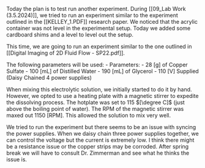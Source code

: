 Today the plan is to test run another experiment. During [[09_Lab Work (3.5.2024)]], we tried to run an experiment similar to the experiment outlined in the [[KELLEY_1.PDF]] research paper. We noticed that the acrylic container was not level in the experimental setup. Today we added some cardboard shims and a level to level out the setup. 


This time, we are going to run an experiment similar to the one outlined in [[Digital Imaging of 2D Fluid Flow - SP22.pdf]]. 

The following parameters will be used:
	- Parameters:
		- 28 [g] of Copper Sulfate
		- 100 [mL] of Distilled Water
		- 190 [mL] of Glycerol
		- 110 [V] Supplied (Daisy Chained 4 power supplies)

When mixing this electrolytic solution, we initially started to do it by hand. However, we opted to use a heating plate with a magnetic stirrer to expedite the dissolving process. The hotplate was set to 115 $[\degree C]$  (just above the boiling point of water). The RPM of the magnetic stirrer was maxed out 1150 [RPM]. This allowed the solution to mix very well.


We  tried to run the experiment but there seems to be an issue with syncing the power supplies. When we daisy chain three power supplies together, we can control the voltage but the current is extremely low. I think there might be a resistance issue or the copper strips may be corroded. After spring break we will have to consult Dr. Zimmerman and see what he thinks the issue is.




